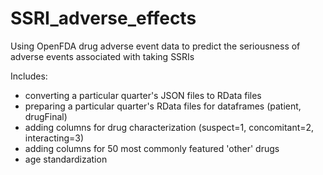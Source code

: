 # SSRI_adverse_effects
Using OpenFDA drug adverse event data to predict the seriousness of adverse events associated with taking SSRIs

Includes:
- converting a particular quarter's JSON files to RData files
- preparing a particular quarter's RData files for dataframes (patient, drugFinal)
- adding columns for drug characterization (suspect=1, concomitant=2, interacting=3)
- adding columns for 50 most commonly featured 'other' drugs
- age standardization
